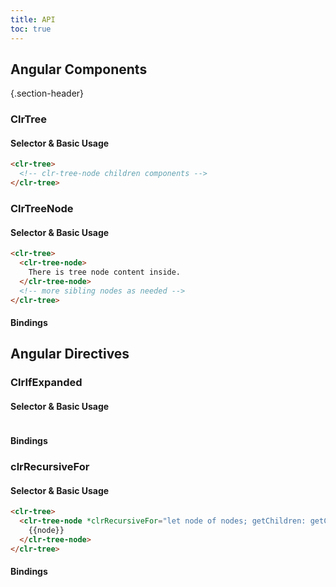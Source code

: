 ```yaml
---
title: API
toc: true
---
```


## Angular Components

{.section-header}

### ClrTree

#### Selector & Basic Usage

<DocDemo toggle="false">

```html
<clr-tree>
  <!-- clr-tree-node children components -->
</clr-tree>
```

</DocDemo>

### ClrTreeNode

#### Selector & Basic Usage

<DocDemo toggle="false">

```html
<clr-tree>
  <clr-tree-node>
    There is tree node content inside.
  </clr-tree-node>
  <!-- more sibling nodes as needed -->
</clr-tree>
```

</DocDemo>

#### Bindings

<DocComponentApi component="ClrTreeNode" item="bindings" />

## Angular Directives

### ClrIfExpanded

#### Selector & Basic Usage

<DocDemo toggle="false">

```html

```

</DocDemo>

#### Bindings

<DocComponentApi component="ClrIfExpanded" item="bindings" />

### clrRecursiveFor

#### Selector & Basic Usage

<DocDemo toggle="false">

```html
<clr-tree>
  <clr-tree-node *clrRecursiveFor="let node of nodes; getChildren: getChildren">
    {{node}}
  </clr-tree-node>
</clr-tree>
```

</DocDemo>

#### Bindings

<DocComponentApi component="ClrRecursiveFor" item="bindings" />
